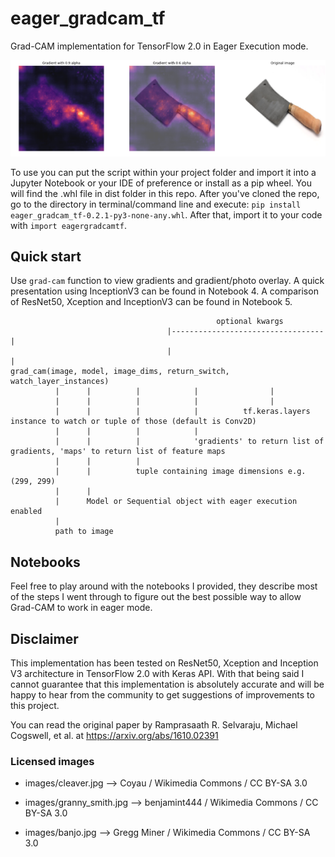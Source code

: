 # eager_gradcam_tf
Grad-CAM implementation for TensorFlow 2.0 in Eager Execution mode.

![Example output](grad_cam.png)

To use you can put the script within your project folder and import it into a Jupyter Notebook or your IDE of preference or install as a pip wheel. You will find the .whl file in dist folder in this repo. After you've cloned the repo, go to the directory in terminal/command line and execute: `pip install eager_gradcam_tf-0.2.1-py3-none-any.whl`. After that, import it to your code with `import eagergradcamtf`.

## Quick start
Use `grad-cam` function to view gradients and gradient/photo overlay. A quick presentation using InceptionV3 can be found in Notebook 4. A comparison of ResNet50, Xception and InceptionV3 can be found in Notebook 5.

```
                                              optional kwargs
                                   |----------------------------------|
                                   |                                  |
grad_cam(image, model, image_dims, return_switch, watch_layer_instances)
          |      |          |            |                |
          |      |          |            |                |
          |      |          |            |          tf.keras.layers instance to watch or tuple of those (default is Conv2D)
          |      |          |            |
          |      |          |            'gradients' to return list of gradients, 'maps' to return list of feature maps
          |      |          |
          |      |          tuple containing image dimensions e.g. (299, 299)
          |      |
          |      Model or Sequential object with eager execution enabled
          |
          path to image
```

## Notebooks
Feel free to play around with the notebooks I provided, they describe most of the steps I went through to figure out the best possible way to allow Grad-CAM to work in eager mode.

## Disclaimer

This implementation has been tested on ResNet50, Xception and Inception V3 architecture in TensorFlow 2.0 with Keras API.
With that being said I cannot guarantee that this implementation is absolutely accurate and will be happy to hear from the community to get suggestions of improvements to this project.

You can read the original paper by Ramprasaath R. Selvaraju, Michael Cogswell, et al. at https://arxiv.org/abs/1610.02391

### Licensed images
* images/cleaver.jpg --> Coyau / Wikimedia Commons / CC BY-SA 3.0

* images/granny_smith.jpg --> benjamint444 / Wikimedia Commons / CC BY-SA 3.0

* images/banjo.jpg --> Gregg Miner / Wikimedia Commons / 
CC BY-SA 3.0
